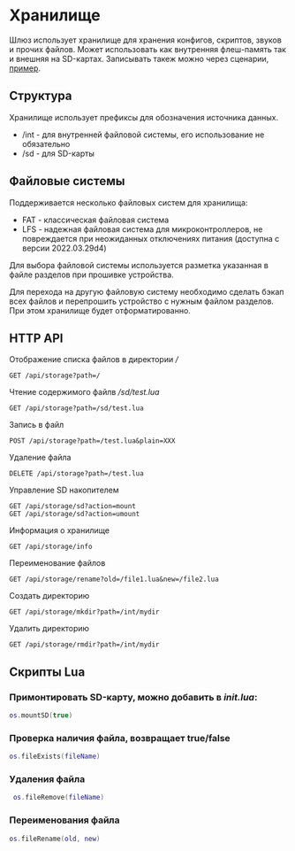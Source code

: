 # Хранилище
Шлюз использует хранилище для хранения конфигов, скриптов, звуков и прочих файлов. Может использовать как внутренняя флеш-память так и внешняя на SD-картах. Записывать такеж можно через сценарии, [пример](https://github.com/slsys/Gateway/blob/master/samples_rus.md#сохранение-значений-в-json-через-lua).  

## Структура
Хранилище использует префиксы для обозначения источника данных.
* /int - для внутренней файловой системы, его использование не обязательно
* /sd  - для SD-карты

## Файловые системы
Поддерживается несколько файловых систем для хранилища:
* FAT - классическая файловая система
* LFS - надежная файловая система для микроконтроллеров, не повреждается при неожиданных отключениях питания (доступна с версии 2022.03.29d4)

Для выбора файловой системы используется разметка указанная в файле разделов при прошивке устройства.

Для перехода на другую файловую систему необходимо сделать бэкап всех файлов и перепрошить устройство с нужным файлом разделов. При этом хранилище будет отформатированно.

## HTTP API
Отображение списка файлов в директории */*
```http
GET /api/storage?path=/
```

Чтение содержимого файлв */sd/test.lua*
```http
GET /api/storage?path=/sd/test.lua
```

Запись в файл
```http
POST /api/storage?path=/test.lua&plain=XXX
```

Удаление файла
```http
DELETE /api/storage?path=/test.lua
```

Управление SD накопителем
```http
GET /api/storage/sd?action=mount 
GET /api/storage/sd?action=umount 
```

Информация о хранилище
```http
GET /api/storage/info
```

Переименование файлов
```http
GET /api/storage/rename?old=/file1.lua&new=/file2.lua
```

Создать директорию
```http
GET /api/storage/mkdir?path=/int/mydir
```

Удалить директорию
```http
GET /api/storage/rmdir?path=/int/mydir
```

## Скрипты Lua
### Примонтировать SD-карту, можно добавить в *init.lua*:
```lua
os.mountSD(true)
```
### Проверка наличия файла, возвращает true/false
```lua
os.fileExists(fileName)
```
### Удаления файла
```lua
 os.fileRemove(fileName)
```
 ### Переименования файла
 ```lua
os.fileRename(old, new)
```
